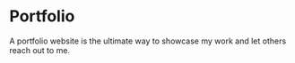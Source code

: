 # Portfolio
A portfolio website is the ultimate way to showcase my work and let others reach out to me.
